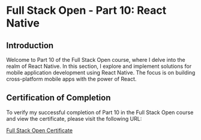 # Full Stack Open - Part 10: React Native

## Introduction

Welcome to Part 10 of the Full Stack Open course, where I delve into the realm of React Native. In this section, I explore and implement solutions for mobile application development using React Native. The focus is on building cross-platform mobile apps with the power of React.

## Certification of Completion

To verify my successful completion of Part 10 in the Full Stack Open course and view the certificate, please visit the following URL:

[Full Stack Open Certificate](https://studies.cs.helsinki.fi/stats/api/certificate/fs-react-native-2020/en/d3f01fb6818099276966062facdb6479)
